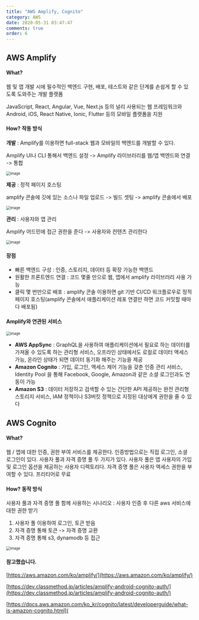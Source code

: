 ```yaml
---
title: "AWS Amplify, Cognito"
category: AWS
date: 2020-05-31 03:47:47
comments: true
order: 6
---
```




## AWS Amplify

#### What?

웹 및 앱 개발 시에 필수적인 백엔드 구현, 배포, 테스트와 같은 단계를 손쉽게 할 수 있도록 도와주는 개발 플랫폼

 JavaScript, React, Angular, Vue, Next.js 등의 널리 사용되는 웹 프레임워크와 Android, iOS, React Native, Ionic, Flutter 등의 모바일 플랫폼을 지원

#### How? 작동 방식

**개발** : Amplify를 이용하면 full-stack 웹과 모바일의 백엔드를 개발할 수 있다.

Amplify UI나 CLI 통해서 백엔드 설정 -> Amplify 라이브러리를 웹/앱 백엔드와 연결 -> 통합

<img src="https://user-images.githubusercontent.com/38436013/120157472-08fcc700-c22e-11eb-854e-251f185589a5.png" alt="image" style="zoom:67%;" />

**제공** : 정적 페이지 호스팅

amplify 콘솔에 깃에 있는 소스나 파일 업로드 -> 빌드 셋팅 -> amplify 콘솔에서 배포

<img src="https://user-images.githubusercontent.com/38436013/120157499-0e5a1180-c22e-11eb-9044-2be9fb34d821.png" alt="image" style="zoom:67%;" />

**관리** : 사용자와 앱 관리

Amplify 어드민에 접근 권한을 준다 -> 사용자와 컨텐츠 관리한다 

<img src="https://user-images.githubusercontent.com/38436013/120157523-13b75c00-c22e-11eb-85ab-eb2c8bda2b6e.png" alt="image" style="zoom:67%;" />

#### 장점

- 빠른 백엔드 구성 : 인증, 스토리지, 데이터 등 확장 가능한 백엔드
- 원활한 프론트엔드 연결 : 코드 몇줄 만으로 웹, 앱에서 amplify 라이브러리 사용 가능
- 클릭 몇 번만으로 배포 : amplify 콘솔 이용하면 git 기반 CI/CD 워크플로우로 정적 페이지 호스팅(amplify 콘솔에서 애플리케이션 레포 연결만 하면 코드 커밋할 때마다 배포됨)

#### Amplify와 연관된 서비스

<img src="https://user-images.githubusercontent.com/38436013/120157433-faaeab00-c22d-11eb-9bca-61210587732b.png" alt="image" style="zoom:67%;" />

- **AWS AppSync** :  GraphQL을 사용하여 애플리케이션에서 필요로 하는 데이터를 가져올 수 있도록 하는 관리형 서비스, 오프라인 상태에서도 로컬로 데이터 액세스 가능, 온라인 상태가 되면 데이터 동기화 해주는 기능을 제공
- **Amazon Cognito** :  가입, 로그인, 액세스 제어 기능을 갖춘 인증 관리 서비스, Identity Pool 을 통해 Facebook, Google, Amazon과 같은 소셜 로그인과도 연동이 가능
- **Amazon S3** : 데이터 저장하고 검색할 수 있는 간단한 API 제공하는 완전 관리형 스토리지 서비스, IAM 정책이나 S3버킷 정책으로 지정된 대상에게 권한을 줄 수 있다

## AWS Cognito

#### What? 

웹 / 앱에 대한 인증, 권한 부여 서비스를 제공한다. 인증방법으로는 직접 로그인, 소셜 로그인이 있다. 사용자 풀과 자격 증명 풀 두 가지가 있다. 사용자 풀은 앱 사용자의 가입 및 로그인 옵션을 제공하는 사용자 디렉토리다. 자격 증명 풀은 사용자 액세스 권한을 부여할 수 있다.  프리티어로 무료

#### How? 동작 방식

사용자 풀과 자격 증명 풀 함께 사용하는 시나리오 : 사용자 인증 후 다른 aws 서비스에 대한 권한 받기

1. 사용자 풀 이용하여 로그인, 토큰 받음
2. 자격 증명 통해 토큰 -> 자격 증명 교환
3. 자격 증명 통해 s3, dynamodb 등 접근

<img src="https://user-images.githubusercontent.com/38436013/120157320-e1a5fa00-c22d-11eb-8c1c-3bc97e4ec16b.png" alt="image" style="zoom:67%;" />

#### 

#### 참고했습니다.

[https://aws.amazon.com/ko/amplify/](https://aws.amazon.com/ko/amplify/)

[https://dev.classmethod.jp/articles/amplify-android-cognito-auth/](https://dev.classmethod.jp/articles/amplify-android-cognito-auth/)

[https://docs.aws.amazon.com/ko_kr/cognito/latest/developerguide/what-is-amazon-cognito.html](